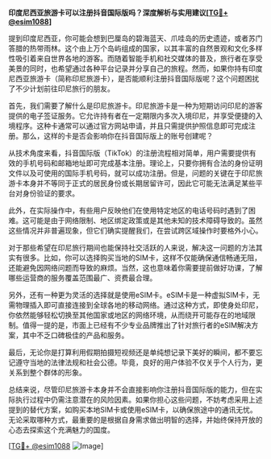 **印度尼西亚旅游卡可以注册抖音国际版吗？深度解析与实用建议[[TG💪+ @esim1088](https://t.me/s/esim1088)]**

提到印度尼西亚，你可能会想到巴厘岛的碧海蓝天、爪哇岛的历史遗迹，或者苏门答腊的热带雨林。这个由上万个岛屿组成的国家，以其丰富的自然景观和文化多样性吸引着来自世界各地的游客。而随着智能手机和社交媒体的普及，旅行者在享受美景的同时，也希望通过各种平台记录并分享自己的旅程。然而，如果你持有印度尼西亚旅游卡（简称印尼旅游卡），是否能顺利注册抖音国际版呢？这个问题困扰了不少计划前往印尼旅行的朋友。

首先，我们需要了解什么是印尼旅游卡。印尼旅游卡是一种为短期访问印尼的游客提供的电子签证服务。它允许持有者在一定期限内多次入境印尼，并享受便捷的入境程序。这种卡通常可以通过官方网站申请，并且只需提供护照信息即可完成注册。那么，这样的卡是否会影响你在抖音国际版上的账号创建呢？

从技术角度来看，抖音国际版（TikTok）的注册流程相对简单，用户需要提供有效的手机号码和邮箱地址即可完成基本注册。理论上，只要你拥有合法的身份证明文件以及可使用的国际手机号码，就可以成功注册。但是，问题的关键在于印尼旅游卡本身并不等同于正式的居民身份或长期居留许可，因此它可能无法满足某些平台对身份验证的要求。

此外，在实际操作中，有些用户反映他们在使用特定地区的电话号码时遇到了困难。这可能是由于网络限制、地区绑定政策或是其他未知的技术障碍导致的。虽然这些情况并非普遍现象，但它们确实提醒我们，在尝试跨区域操作时要格外小心。

对于那些希望在印尼旅行期间也能保持社交活跃的人来说，解决这一问题的方法其实有很多。比如，你可以选择购买当地的SIM卡，这样不仅能确保通信畅通无阻，还能避免因网络问题而导致的麻烦。当然，这也意味着你需要提前做好功课，了解哪些运营商的服务覆盖范围最广、资费最合理。

另外，还有一种更为灵活的选择就是使用eSIM卡。eSIM卡是一种虚拟SIM卡，无需物理插入即可直接连接到全球各地的移动网络。通过这种方式，即使身处印尼，你依然能够轻松切换至其他国家或地区的网络环境，从而绕开可能存在的地域限制。值得一提的是，市面上已经有不少专业品牌推出了针对旅行者的eSIM解决方案，其中不乏口碑极佳的产品和服务。

最后，无论你是打算利用假期拍摄短视频还是单纯想记录下美好的瞬间，都不要忘记遵守当地的法律法规和社会公德。毕竟，良好的用户体验不仅关乎个人行为，更关系到整个群体的形象。

总结来说，尽管印尼旅游卡本身并不会直接影响你注册抖音国际版的能力，但在实际执行过程中仍需注意潜在的风险因素。如果你担心这些问题，不妨考虑采用上述提到的替代方案，如购买本地SIM卡或使用eSIM卡，以确保旅途中的通讯无忧。无论采取哪种方式，最重要的是根据自身需求做出明智的选择，并始终保持开放的心态去探索这个充满魅力的国度。

[[TG💪+ @esim1088](https://t.me/s/esim1088) ![Image](https://i.postimg.cc/4NQfJmqS/Snipaste-2025-05-13-00-14-12.png)]